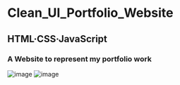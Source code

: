 # Clean_UI_Portfolio_Website
## HTML·CSS·JavaScript 
### A Website to represent my portfolio work
![image](https://github.com/easwar16/Portfolio_Web-html-css-js/assets/96469808/a6cf23a6-393b-4d49-87ca-ed8ff8400d3a)
![image](https://github.com/easwar16/Portfolio_Web-html-css-js/assets/96469808/21bc5d95-3cb6-46bc-9084-bbea360a2ac9)
